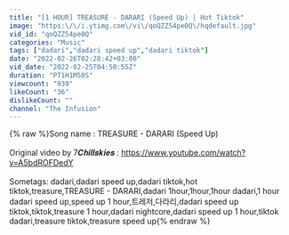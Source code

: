 ```yaml
---
title: "[1 HOUR] TREASURE - DARARI (Speed Up) | Hot Tiktok"
image: "https:\/\/i.ytimg.com\/vi\/qoQZZ54pe0Q\/hqdefault.jpg"
vid_id: "qoQZZ54pe0Q"
categories: "Music"
tags: ["dadari","dadari speed up","dadari tiktok"]
date: "2022-02-26T02:28:42+03:00"
vid_date: "2022-02-25T04:50:55Z"
duration: "PT1H1M50S"
viewcount: "939"
likeCount: "36"
dislikeCount: ""
channel: "The Infusion"
---
```

{% raw %}Song name :  TREASURE - DARARI (Speed Up)<br /><br />Original video by 7𝑪𝒉𝒊𝒍𝒍𝒔𝒌𝒊𝒆𝒔 : <a rel="nofollow" target="blank" href="https://www.youtube.com/watch?v=A5bdROFDedY">https://www.youtube.com/watch?v=A5bdROFDedY</a><br /><br />Sometags: dadari,dadari speed up,dadari tiktok,hot tiktok,treasure,TREASURE - DARARI,dadari 1hour,1hour,1hour dadari,1 hour dadari speed up,speed up 1 hour,트레저,다라리,dadari speed up tiktok,tiktok,treasure 1 hour,dadari nightcore,dadari speed up 1 hour,tiktok dadari,treasure tiktok,treasure speed up{% endraw %}
